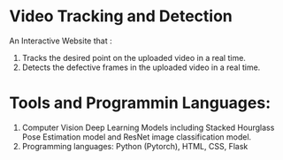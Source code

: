 # Video Tracking and Detection

An Interactive Website that :

1) Tracks the desired point on the uploaded video in a real time.
2) Detects the defective frames in the uploaded video in a real time.


# Tools and Programmin Languages:
1) Computer Vision Deep Learning Models including Stacked Hourglass Pose Estimation model and ResNet image classification model.
2) Programming languages: Python (Pytorch), HTML, CSS, Flask
   
